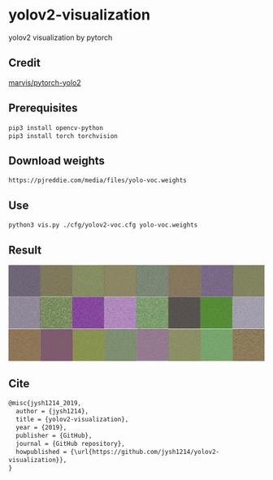 # yolov2-visualization
yolov2 visualization by pytorch

## Credit
[marvis/pytorch-yolo2](https://github.com/marvis/pytorch-yolo2)

## Prerequisites
```
pip3 install opencv-python
pip3 install torch torchvision
```

## Download weights
```
https://pjreddie.com/media/files/yolo-voc.weights
```

## Use
```
python3 vis.py ./cfg/yolov2-voc.cfg yolo-voc.weights 
```

## Result
![vis](https://github.com/jysh1214/yolov2-visualization/blob/master/img/vis.png)

## Cite
```
@misc{jysh1214_2019,
  author = {jysh1214},
  title = {yolov2-visualization},
  year = {2019},
  publisher = {GitHub},
  journal = {GitHub repository},
  howpublished = {\url{https://github.com/jysh1214/yolov2-visualization}},
}
```

